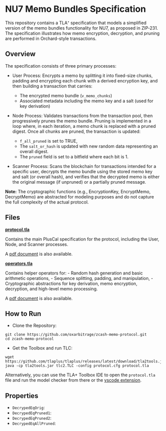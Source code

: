 # NU7 Memo Bundles Specification

This repository contains a TLA⁺ specification that models a simplified version of the memo bundles functionality for NU7, as proposed in ZIP‑231. The specification illustrates how memo encryption, decryption, and pruning are performed in Orchard-style transactions.

## Overview

The specification consists of three primary processes:

- User Process:
    Encrypts a memo by splitting it into fixed-size chunks, padding and encrypting each chunk with a derived encryption key, and then building a transaction that carries:
    - The encrypted memo bundle (`v_memo_chunks`)
    - Associated metadata including the memo key and a salt (used for key derivation)

- Node Process:
    Validates transactions from the transaction pool, then progressively prunes the memo bundle. Pruning is implemented in a loop where, in each iteration, a memo chunk is replaced with a pruned digest. Once all chunks are pruned, the transaction is updated:

    - `f_all_pruned` is set to TRUE,
    - The `salt_or_hash` is updated with new random data representing an overall digest.
    - The `pruned` field is set to a bitfield where each bit is 1.

- Scanner Process:
    Scans the blockchain for transactions intended for a specific user, decrypts the memo bundle using the stored memo key and salt (or overall hash), and verifies that the decrypted memo is either the original message (if unpruned) or a partially pruned message.

**Note:**
The cryptographic functions (e.g., EncryptionKey, EncryptMemo, DecryptMemo) are abstracted for modeling purposes and do not capture the full complexity of the actual protocol.

## Files

**[protocol.tla](protocol.tla)**

Contains the main PlusCal specification for the protocol, including the User, Node, and Scanner processes.

A [pdf document](protocol.pdf) is also available.

**[operators.tla](operators.tla)**

Contains helper operators for:
    - Random hash generation and basic arithmetic operations,
    - Sequence splitting, padding, and manipulation,
    - Cryptographic abstractions for key derivation, memo encryption, decryption, and high-level memo processing.

A [pdf document](Operators.pdf) is also available.

## How to Run

- Clone the Repository:

```
git clone https://github.com/oxarbitrage/zcash-memo-protocol.git
cd zcash-memo-protocol
```

- Get the Toolbox and run TLC:

```
wget https://github.com/tlaplus/tlaplus/releases/latest/download/tla2tools.jar
java -cp tla2tools.jar tlc2.TLC -config protocol.cfg protocol.tla
```

Alternatively, you can use the TLA+ Toolbox IDE to open the `protocol.tla` file and run the model checker from there or the [vscode extension](https://marketplace.visualstudio.com/items?itemName=alygin.vscode-tlaplus).

## Properties

- `DecrypedEqOrig`:
- `DecrypedEqPruned1`:
- `DecrypedEqPruned2`:
- `DecrypedEqAllPruned`:

